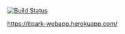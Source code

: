 [![Build Status](https://travis-ci.org/sebastyanpereira/web-app.svg?branch=master)](https://travis-ci.org/sebastyanpereira/web-app)

https://itpark-webapp.herokuapp.com/